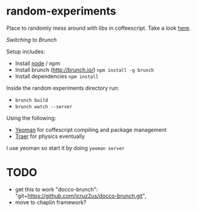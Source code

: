 random-experiments
==================

Place to randomly mess around with libs in coffeescript.
Take a look [here](http://driedtoast.github.com/random-experiments).


*Switching to Brunch*

Setup includes:
* Install [node](http://nodejs.org/) / npm
* Install brunch (http://brunch.io/) `npm install -g brunch`
* Install dependencies `npm install`

Inside the random experiments directory run:
* `brunch build`
* `brunch watch --server`


Using the following:
* [Yeoman](http://yeoman.io/) for coffescript compiling and package management
* [Traer](http://code.google.com/p/traer-js/) for physics eventually


I use yeoman so start it by doing `yeoman server`


# TODO #
* get this to work "docco-brunch": "git+https://github.com/jcruz2us/docco-brunch.git",
* move to chaplin framework?